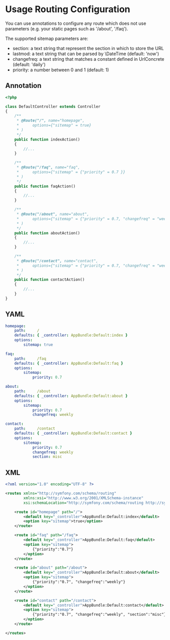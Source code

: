 # Usage Routing Configuration

You can use annotations to configure any route which does not use parameters (e.g. your static pages such as '/about',
'/faq').

The supported sitemap parameters are:

 * section: a text string that represent the section in which to store the URL
 * lastmod: a text string that can be parsed by \DateTime (default: 'now')
 * changefreq: a text string that matches a constant defined in UrlConcrete (default: 'daily')
 * priority: a number between 0 and 1 (default: 1)

## Annotation

```php
<?php

class DefaultController extends Controller
{
    /**
     * @Route("/", name="homepage",
     *      options={"sitemap" = true}
     * )
     */
    public function indexAction()
    {
        //...
    }

    /**
     * @Route("/faq", name="faq",
     *      options={"sitemap" = {"priority" = 0.7 }}
     * )
     */
    public function faqAction()
    {
        //...
    }

    /**
     * @Route("/about", name="about",
     *      options={"sitemap" = {"priority" = 0.7, "changefreq" = "weekly" }}
     * )
     */
    public function aboutAction()
    {
        //...
    }

    /**
     * @Route("/contact", name="contact",
     *      options={"sitemap" = {"priority" = 0.7, "changefreq" = "weekly", "section" = "misc" }}
     * )
     */
    public function contactAction()
    {
        //...
    }
}
```

## YAML

```yml
homepage:
    path:     /
    defaults: { _controller: AppBundle:Default:index }
    options:
        sitemap: true

faq:
    path:     /faq
    defaults: { _controller: AppBundle:Default:faq }
    options:
        sitemap:
            priority: 0.7

about:
    path:     /about
    defaults: { _controller: AppBundle:Default:about }
    options:
        sitemap:
            priority: 0.7
            changefreq: weekly

contact:
    path:     /contact
    defaults: { _controller: AppBundle:Default:contact }
    options:
        sitemap:
            priority: 0.7
            changefreq: weekly
            section: misc
```

## XML

```xml
<?xml version="1.0" encoding="UTF-8" ?>

<routes xmlns="http://symfony.com/schema/routing"
        xmlns:xsi="http://www.w3.org/2001/XMLSchema-instance"
        xsi:schemaLocation="http://symfony.com/schema/routing http://symfony.com/schema/routing/routing-1.0.xsd">

    <route id="homepage" path="/">
        <default key="_controller">AppBundle:Default:index</default>
        <option key="sitemap">true</option>
    </route>

    <route id="faq" path="/faq">
        <default key="_controller">AppBundle:Default:faq</default>
        <option key="sitemap">
            {"priority":"0.7"}
        </option>
    </route>

    <route id="about" path="/about">
        <default key="_controller">AppBundle:Default:about</default>
        <option key="sitemap">
            {"priority":"0.7", "changefreq":"weekly"}
        </option>
    </route>

    <route id="contact" path="/contact">
        <default key="_controller">AppBundle:Default:contact</default>
        <option key="sitemap">
            {"priority":"0.7", "changefreq":"weekly", "section":"misc"}
        </option>
    </route>

</routes>
```
